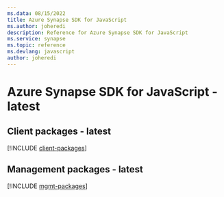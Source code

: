 ```yaml
---
ms.data: 08/15/2022
title: Azure Synapse SDK for JavaScript
ms.author: joheredi
description: Reference for Azure Synapse SDK for JavaScript
ms.service: synapse
ms.topic: reference
ms.devlang: javascript
author: joheredi
---
```

# Azure Synapse SDK for JavaScript - latest

## Client packages - latest
[!INCLUDE [client-packages](synapse-client-index.md)]
## Management packages - latest
[!INCLUDE [mgmt-packages](synapse-mgmt-index.md)]
